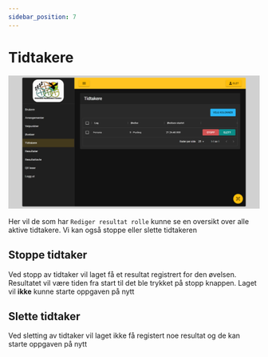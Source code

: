 ```yaml
---
sidebar_position: 7
---
```



# Tidtakere

![tidtakere](img/timer.png)

Her vil de som har ``Rediger resultat rolle`` kunne se en oversikt over alle aktive tidtakere. Vi kan også stoppe eller slette tidtakeren

## Stoppe tidtaker

Ved stopp av tidtaker vil laget få et resultat registrert for den øvelsen. Resultatet vil være tiden fra start til det ble trykket på stopp knappen.
Laget vil **ikke** kunne starte oppgaven på nytt

## Slette tidtaker

Ved sletting av tidtaker vil laget ikke få registert noe resultat og de kan starte oppgaven på nytt
